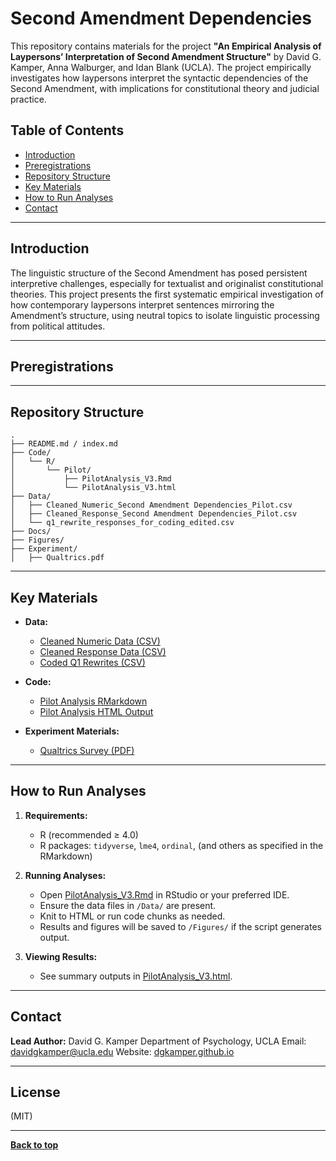 # Second Amendment Dependencies

This repository contains materials for the project **"An Empirical Analysis of Laypersons’ Interpretation of Second Amendment Structure"** by David G. Kamper, Anna Walburger, and Idan Blank (UCLA).
The project empirically investigates how laypersons interpret the syntactic dependencies of the Second Amendment, with implications for constitutional theory and judicial practice.

## Table of Contents

* [Introduction](#introduction)
* [Preregistrations](#preregistrations)
* [Repository Structure](#repository-structure)
* [Key Materials](#key-materials)
* [How to Run Analyses](#how-to-run-analyses)
* [Contact](#contact)

---

## Introduction

The linguistic structure of the Second Amendment has posed persistent interpretive challenges, especially for textualist and originalist constitutional theories. This project presents the first systematic empirical investigation of how contemporary laypersons interpret sentences mirroring the Amendment’s structure, using neutral topics to isolate linguistic processing from political attitudes.

---

## Preregistrations

---

## Repository Structure

```
.
├── README.md / index.md
├── Code/
│   └── R/
│       └── Pilot/
│           ├── PilotAnalysis_V3.Rmd
│           └── PilotAnalysis_V3.html
├── Data/
│   ├── Cleaned_Numeric_Second Amendment Dependencies_Pilot.csv
│   ├── Cleaned_Response_Second Amendment Dependencies_Pilot.csv
│   └── q1_rewrite_responses_for_coding_edited.csv
├── Docs/
├── Figures/
├── Experiment/
│   ├── Qualtrics.pdf
```

---

## Key Materials

* **Data:**

  * [Cleaned Numeric Data (CSV)](./Data/Cleaned_Numeric_Second%20Amendment%20Dependencies_Pilot.csv)
  * [Cleaned Response Data (CSV)](./Data/Cleaned_Response_Second%20Amendment%20Dependencies_Pilot.csv)
  * [Coded Q1 Rewrites (CSV)](./Data/q1_rewrite_responses_for_coding_edited.csv)

* **Code:**

  * [Pilot Analysis RMarkdown](./Code/R/Pilot/PilotAnalysis_V3.Rmd)
  * [Pilot Analysis HTML Output](./Code/R/Pilot/PilotAnalysis_V3.html)

* **Experiment Materials:**

  * [Qualtrics Survey (PDF)](./Experiment/Qualtrics.pdf)

---

## How to Run Analyses

1. **Requirements:**

   * R (recommended ≥ 4.0)
   * R packages: `tidyverse`, `lme4`, `ordinal`, (and others as specified in the RMarkdown)

2. **Running Analyses:**

   * Open [PilotAnalysis\_V3.Rmd](./Code/R/Pilot/PilotAnalysis_V3.Rmd) in RStudio or your preferred IDE.
   * Ensure the data files in `/Data/` are present.
   * Knit to HTML or run code chunks as needed.
   * Results and figures will be saved to `/Figures/` if the script generates output.

3. **Viewing Results:**

   * See summary outputs in [PilotAnalysis\_V3.html](./Code/R/Pilot/PilotAnalysis_V3.html).

---

## Contact

**Lead Author:**
David G. Kamper
Department of Psychology, UCLA
Email: [davidgkamper@ucla.edu](mailto:davidgkamper@ucla.edu)
Website: [dgkamper.github.io](https://dgkamper.github.io)

---

## License

(MIT)

---

**[Back to top](#second-amendment-dependencies)**
